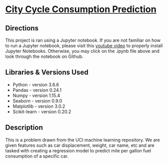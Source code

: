 # [City Cycle Consumption Prediction](https://github.com/justingill/Data-Portfolio/blob/master/City%20Cycle%20Consumption%20Project/CityCycleConsumption.ipynb)

## Directions
This project is ran using a Jupyter notebook. If you are not familiar on how to run a Jupyter notebook,
please visit this [youtube video](https://www.youtube.com/watch?v=o6aOqkmrrb4) to properly install Jupyter Notebooks.
Otherwise, you may click on the .ipynb file above and look through the notebook on Github.

## Libraries & Versions Used
* Python - version 3.6.6
* Pandas - version 0.24.1
* Numpy - version 1.15.4
* Seaborn - version 0.9.0
* Matplotlib - version 3.0.2
* Scikit-learn - version 0.20.2

## Description
This is a problem drawn from the UCI machine learning repository. We are given features such as car displacement, weight, car name, etc and are tasked with creating a regression model to predict mile per gallon fuel consumption of a specific car.
